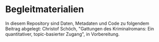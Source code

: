 Begleitmaterialien
==================

In diesem Repository sind Daten, Metadaten und Code zu folgendem Beitrag abgelegt: Christof Schöch, "Gattungen des Kriminalromans: Ein quantitativer, topic-basierter Zugang", in Vorbereitung.
